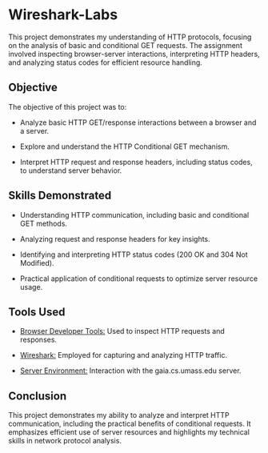 # Wireshark-Labs

This project demonstrates my understanding of HTTP protocols, focusing on the analysis of basic and conditional GET requests. The assignment involved inspecting browser-server interactions, interpreting HTTP headers, and analyzing status codes for efficient resource handling.

## Objective
The objective of this project was to:

- Analyze basic HTTP GET/response interactions between a browser and a server.

- Explore and understand the HTTP Conditional GET mechanism.

- Interpret HTTP request and response headers, including status codes, to understand server behavior.

## Skills Demonstrated
- Understanding HTTP communication, including basic and conditional GET methods.

- Analyzing request and response headers for key insights.

- Identifying and interpreting HTTP status codes (200 OK and 304 Not Modified).

- Practical application of conditional requests to optimize server resource usage.

## Tools Used
- <u>Browser Developer Tools:</u> Used to inspect HTTP requests and responses.

- <u>Wireshark:</u> Employed for capturing and analyzing HTTP traffic.

- <u>Server Environment:</u> Interaction with the gaia.cs.umass.edu server.


## Conclusion
This project demonstrates my ability to analyze and interpret HTTP communication, including the practical benefits of conditional requests. It emphasizes efficient use of server resources and highlights my technical skills in network protocol analysis.

